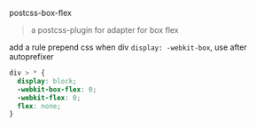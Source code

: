 postcss-box-flex

> a postcss-plugin for adapter for box flex

add a rule prepend css when div `display: -webkit-box`, use after autoprefixer

````css
div > * {
  display: block;
  -webkit-box-flex: 0;
  -webkit-flex: 0;
  flex: none;
}
````
